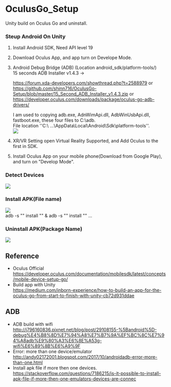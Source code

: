 # OculusGo_Setup
Unity build on Oculus Go and uninstall.

### Steup Android On Unity
1. Install Android SDK, Need API level 19
2. Download Oculus App, and app turn on Develope Mode.
3. Android Debug Bridge (ADB) (Location android_sdk/platform-tools/)  
  15 seconds ADB Installer v1.4.3 ->   
  
    https://forum.xda-developers.com/showthread.php?t=2588979 or  
    https://github.com/shinn716/OculusGo-Setup/blob/master/15_Second_ADB_Installer_v1.4.3.zip or  
    https://developer.oculus.com/downloads/package/oculus-go-adb-drivers/  
      
    I am used to copying adb.exe, AdnWimApi.dll, AdbWinUsbApi.dll, fastboot.exe, these four files to C:\adb\.  
    File location ''C:\ ...\AppData\Local\Android\Sdk\platform-tools''.  
    <img src="https://github.com/shinn716/OculusGo_Setup/blob/master/adb04.png" /></a>  
    
    
4. XR/VR Setting open Virtual Reality Supported, and Add Oculus to the first in SDK.  
5. Install Oculus App on your mobile phone(Download from Google Play), and turn on "Develop Mode".  
    
### Detect Devices  
<img src="https://github.com/shinn716/OculusGo_Setup/blob/master/adb01.png" /></a>  
  
### Install APK(File name)  
<img src="https://github.com/shinn716/OculusGo_Setup/blob/master/adb02.png" /></a>   
adb -s "<deviceIDfromlist>" install "<path-to-apk>" & adb -s "<deviceIDfromlist>" install "<path-to-apk>" ...   
  
### Uninstall APK(Package Name)  
<img src="https://github.com/shinn716/OculusGo_Setup/blob/master/adb03.png" /></a>  
  
Reference  
---
 - Oculus Official  
 https://developer.oculus.com/documentation/mobilesdk/latest/concepts/mobile-device-setup-go/  
 - Build app with Unity  
 https://medium.com/inborn-experience/how-to-build-an-app-for-the-oculus-go-from-start-to-finish-with-unity-cb72d931ddae  

ADB
---
 - ADB build with wifi  
http://j796160836.pixnet.net/blog/post/29108155-%5Bandroid%5D-debug%E4%B8%8D%E7%94%A8%E7%B7%9A%EF%BC%8C%E7%94%A8adb%E9%80%A3%E6%8E%A53g-wifi%E6%89%8B%E6%A9%9F  
 - Error: more than one device/emulator  
 http://andy02172001.blogspot.com/2017/10/androidadb-error-more-than-one.html  
 - Install apk file if more then one devices.  
 https://stackoverflow.com/questions/7186215/is-it-possible-to-install-apk-file-if-more-then-one-emulators-devices-are-connec  
